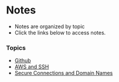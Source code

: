 # Notes

+ Notes are organized by topic
+ Click the links below to access notes.

### Topics

+ [Github](/Notes/github.md)
+ [AWS and SSH](/Notes/ssh.md)
+ [Secure Connections and Domain Names](/Notes/https.md)
